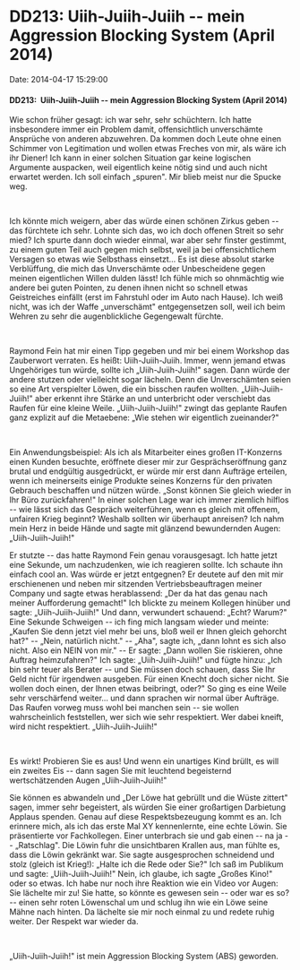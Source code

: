 DD213: Uiih-Juiih-Juiih -- mein Aggression Blocking System (April 2014)
=======================================================================

Date: 2014-04-17 15:29:00

#### DD213:  Uiih-Juiih-Juiih -- mein Aggression Blocking System (April 2014)

Wie schon früher gesagt: ich war sehr, sehr schüchtern. Ich hatte
insbesondere immer ein Problem damit, offensichtlich unverschämte
Ansprüche von anderen abzuwehren. Da kommen doch Leute ohne einen
Schimmer von Legitimation und wollen etwas Freches von mir, als wäre ich
ihr Diener! Ich kann in einer solchen Situation gar keine logischen
Argumente auspacken, weil eigentlich keine nötig sind und auch nicht
erwartet werden. Ich soll einfach „spuren". Mir blieb meist nur die
Spucke weg.

 

Ich könnte mich weigern, aber das würde einen schönen Zirkus geben --
das fürchtete ich sehr. Lohnte sich das, wo ich doch offenen Streit so
sehr mied? Ich spurte dann doch wieder einmal, war aber sehr finster
gestimmt, zu einem guten Teil auch gegen mich selbst, weil ja bei
offensichtlichem Versagen so etwas wie Selbsthass einsetzt... Es ist
diese absolut starke Verblüffung, die mich das Unverschämte oder
Unbescheidene gegen meinen eigentlichen Willen dulden lässt! Ich fühle
mich so ohnmächtig wie andere bei guten Pointen, zu denen ihnen nicht so
schnell etwas Geistreiches einfällt (erst im Fahrstuhl oder im Auto nach
Hause). Ich weiß nicht, was ich der Waffe „unverschämt" entgegensetzen
soll, weil ich beim Wehren zu sehr die augenblickliche Gegengewalt
fürchte.

 

Raymond Fein hat mir einen Tipp gegeben und mir bei einem Workshop das
Zauberwort verraten. Es heißt: Uiih-Juiih-Juiih. Immer, wenn jemand
etwas Ungehöriges tun würde, sollte ich „Uiih-Juiih-Juiih!" sagen. Dann
würde der andere stutzen oder vielleicht sogar lächeln. Denn die
Unverschämten seien so eine Art verspielter Löwen, die ein bisschen
raufen wollten. „Uiih-Juiih-Juiih!" aber erkennt ihre Stärke an und
unterbricht oder verschiebt das Raufen für eine kleine Weile.
„Uiih-Juiih-Juiih!" zwingt das geplante Raufen ganz explizit auf die
Metaebene: „Wie stehen wir eigentlich zueinander?"

 

Ein Anwendungsbeispiel: Als ich als Mitarbeiter eines großen IT-Konzerns
einen Kunden besuchte, eröffnete dieser mir zur Gesprächseröffnung ganz
brutal und endgültig ausgedrückt, er würde mir erst dann Aufträge
erteilen, wenn ich meinerseits einige Produkte seines Konzerns für den
privaten Gebrauch beschaffen und nützen würde. „Sonst können Sie gleich
wieder in Ihr Büro zurückfahren!" In einer solchen Lage war ich immer
ziemlich hilflos -- wie lässt sich das Gespräch weiterführen, wenn es
gleich mit offenem, unfairen Krieg beginnt? Weshalb sollten wir
überhaupt anreisen? Ich nahm mein Herz in beide Hände und sagte mit
glänzend bewundernden Augen: „Uiih-Juiih-Juiih!"

Er stutzte -- das hatte Raymond Fein genau vorausgesagt. Ich hatte jetzt
eine Sekunde, um nachzudenken, wie ich reagieren sollte. Ich schaute ihn
einfach cool an. Was würde er jetzt entgegnen? Er deutete auf den mit
mir erschienenen und neben mir sitzenden Vertriebsbeauftragen meiner
Company und sagte etwas herablassend: „Der da hat das genau nach meiner
Aufforderung gemacht!" Ich blickte zu meinem Kollegen hinüber und sagte:
„Uiih-Juiih-Juiih!" Und dann, verwundert schauend: „Echt? Warum?" Eine
Sekunde Schweigen -- ich fing mich langsam wieder und meinte: „Kaufen
Sie denn jetzt viel mehr bei uns, bloß weil er Ihnen gleich gehorcht
hat?" -- „Nein, natürlich nicht." -- „Aha", sagte ich, „dann lohnt es
sich also nicht. Also ein NEIN von mir." -- Er sagte: „Dann wollen Sie
riskieren, ohne Auftrag heimzufahren?" Ich sagte: „Uiih-Juiih-Juiih!"
und fügte hinzu: „Ich bin sehr teuer als Berater -- und Sie müssen doch
schauen, dass Sie Ihr Geld nicht für irgendwen ausgeben. Für einen
Knecht doch sicher nicht. Sie wollen doch einen, der Ihnen etwas
beibringt, oder?" So ging es eine Weile sehr verschärfend weiter... und
dann sprachen wir normal über Aufträge. Das Raufen vorweg muss wohl bei
manchen sein -- sie wollen wahrscheinlich feststellen, wer sich wie sehr
respektiert. Wer dabei kneift, wird nicht respektiert.
„Uiih-Juiih-Juiih!"

 

Es wirkt! Probieren Sie es aus! Und wenn ein unartiges Kind brüllt, es
will ein zweites Eis -- dann sagen Sie mit leuchtend begeisternd
wertschätzenden Augen „Uiih-Juiih-Juiih!"

Sie können es abwandeln und „Der Löwe hat gebrüllt und die Wüste
zittert" sagen, immer sehr begeistert, als würden Sie einer großartigen
Darbietung Applaus spenden. Genau auf diese Respektsbezeugung kommt es
an. Ich erinnere mich, als ich das erste Mal XY kennenlernte, eine echte
Löwin. Sie präsentierte vor Fachkollegen. Einer unterbrach sie und gab
einen -- na ja -- „Ratschlag". Die Löwin fuhr die unsichtbaren Krallen
aus, man fühlte es, dass die Löwin gekränkt war. Sie sagte ausgesprochen
schneidend und stolz (gleich ist Krieg!): „Halte ich die Rede oder Sie?"
Ich saß im Publikum und sagte: „Uiih-Juiih-Juiih!" Nein, ich glaube, ich
sagte „Großes Kino!" oder so etwas. Ich habe nur noch ihre Reaktion wie
ein Video vor Augen: Sie lächelte mir zu! Sie hatte, so könnte es
gewesen sein -- oder war es so? -- einen sehr roten Löwenschal um und
schlug ihn wie ein Löwe seine Mähne nach hinten. Da lächelte sie mir
noch einmal zu und redete ruhig weiter. Der Respekt war wieder da.

 

„Uiih-Juiih-Juiih!" ist mein Aggression Blocking System (ABS) geworden.
